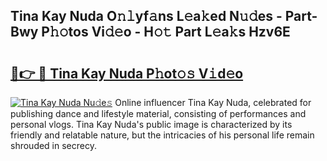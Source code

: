 ## Tina Kay Nuda O𝚗𝚕yf𝚊ns L𝚎a𝚔ed N𝚞𝚍es - Part-Bwy P𝚑𝚘tos Vi𝚍𝚎o - H𝚘𝚝 Part L𝚎a𝚔s Hzv6E

# <h2><a href="http://kf72cyb.oniu.top/?m=Tina+Kay+Nuda">🔗👉 🔴 Tina Kay Nuda P𝚑ot𝚘𝚜 V𝚒d𝚎o</a></h2>

[![Tina Kay Nuda Nu𝚍e𝚜](https://i.imgur.com/0qMVB7G.gif)](http://kf72cyb.oniu.top/?m=Tina+Kay+Nuda)
Online influencer Tina Kay Nuda, celebrated for publishing dance and lifestyle material, consisting of performances and personal vlogs. Tina Kay Nuda's public image is characterized by its friendly and relatable nature, but the intricacies of his personal life remain shrouded in secrecy.  
